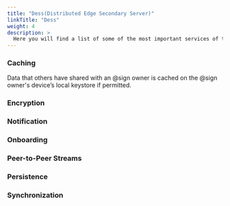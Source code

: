 ```yaml
---
title: "Dess(Distributed Edge Secondary Server)"
linkTitle: "Dess"
weight: 4
description: >
  Here you will find a list of some of the most important services of the @platform. If you'd like to read up more on how the @protocol works under the hood, this is the page to be on!
---
```


### Caching

Data that others have shared with an @sign owner is cached on the @sign owner's device’s local keystore if permitted. 


### Encryption

### Notification

### Onboarding

### Peer-to-Peer Streams

### Persistence

### Synchronization